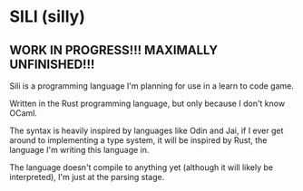 # SILI (silly)

## WORK IN PROGRESS!!! MAXIMALLY UNFINISHED!!!

Sili is a programming language I'm planning for use in a learn to code game. 

Written in the Rust programming language, but only because I don't know OCaml.

The syntax is heavily inspired by languages like Odin and Jai, if I ever get around to 
implementing a type system, it will be inspired by Rust, the language I'm writing this 
language in. 

The language doesn't compile to anything yet (although it will likely be interpreted),
I'm just at the parsing stage.
